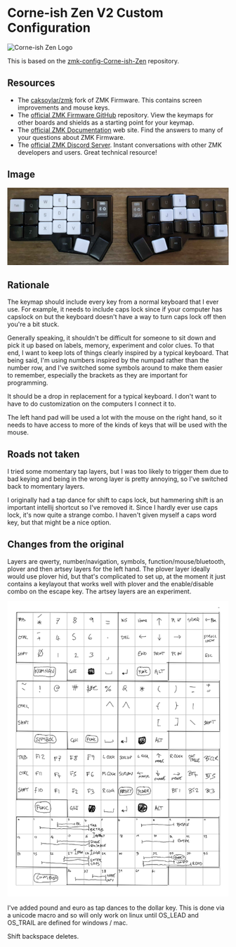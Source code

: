 # Corne-ish Zen V2 Custom Configuration

![Corne-ish Zen Logo](img/Zen_R3_sticker.png)

This is based on the [zmk-config-Corne-ish-Zen](https://github.com/LOWPROKB/zmk-config-Corne-ish-Zen) repository.

## Resources

- The [caksoylar/zmk](https://github.com/caksoylar/zmk/tree/caksoylar/zen-v1+v2+experimental) fork of ZMK Firmware. This contains screen improvements and mouse keys.
- The [official ZMK Firmware GitHub](https://github.com/zmkfirmware/zmk) repository. View the keymaps for other boards and shields as a starting point for your keymap.
- The [official ZMK Documentation](https://zmk.dev/docs) web site. Find the answers to many of your questions about ZMK Firmware.
- The [official ZMK Discord Server](https://zmk.dev/community/discord/invite). Instant conversations with other ZMK developers and users. Great technical resource!

## Image

![keybd.jpg](./img/keybd.jpg)

## Rationale

The keymap should include every key from a normal keyboard that I ever use. For example, it needs to include caps lock since if your computer has capslock on but the keyboard doesn't have a way to turn caps lock off then you're a bit stuck.

Generally speaking, it shouldn't be difficult for someone to sit down and pick it up based on labels, memory, experiment and color clues. To that end, I want to keep lots of things clearly inspired by a typical keyboard. That being said, I'm using numbers inspired by the numpad rather than the number row, and I've switched some symbols around to make them easier to remember, especially the brackets as they are important for programming.

It should be a drop in replacement for a typical keyboard. I don't want to have to do customization on the computers I connect it to.

The left hand pad will be used a lot with the mouse on the right hand, so it needs to have access to more of the kinds of keys that will be used with the mouse.

## Roads not taken

I tried some momentary tap layers, but I was too likely to trigger them due to bad keying and being in the wrong layer is pretty annoying, so I've switched back to momentary layers.

I originally had a tap dance for shift to caps lock, but hammering shift is an important intellij shortcut so I've removed it. Since I hardly ever use caps lock, it's now quite a strange combo. I haven't given myself a caps word key, but that might be a nice option.

## Changes from the original

Layers are qwerty, number/navigation, symbols, function/mouse/bluetooth, plover and then artsey layers for the left hand. The plover layer ideally would use plover hid, but that's complicated to set up, at the moment it just contains a keylayout that works well with plover and the enable/disable combo on the escape key. The artsey layers are an experiment.

![layouts.png](./img/layouts.png)

I've added pound and euro as tap dances to the dollar key. This is done via a unicode macro and so will only work on linux until OS_LEAD and OS_TRAIL are defined for windows / mac.

Shift backspace deletes.



